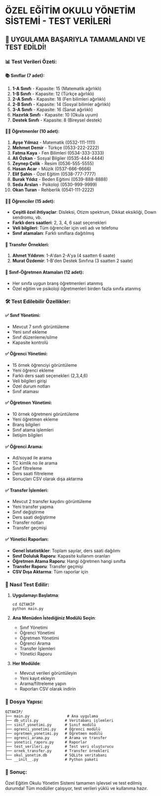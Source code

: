 # ÖZEL EĞİTİM OKULU YÖNETİM SİSTEMİ - TEST VERİLERİ

## 🎉 UYGULAMA BAŞARIYLA TAMAMLANDI VE TEST EDİLDİ!

### 📊 Test Verileri Özeti:

#### 📚 Sınıflar (7 adet):
1. **1-A Sınıfı** - Kapasite: 15 (Matematik ağırlıklı)
2. **1-B Sınıfı** - Kapasite: 12 (Türkçe ağırlıklı)
3. **2-A Sınıfı** - Kapasite: 18 (Fen bilimleri ağırlıklı)
4. **2-B Sınıfı** - Kapasite: 14 (Sosyal bilimler ağırlıklı)
5. **3-A Sınıfı** - Kapasite: 16 (Sanat ağırlıklı)
6. **Hazırlık Sınıfı** - Kapasite: 10 (Okula uyum)
7. **Destek Sınıfı** - Kapasite: 8 (Bireysel destek)

#### 👩‍🏫 Öğretmenler (10 adet):
1. **Ayşe Yılmaz** - Matematik (0532-111-1111)
2. **Mehmet Demir** - Türkçe (0533-222-2222)
3. **Fatma Kaya** - Fen Bilimleri (0534-333-3333)
4. **Ali Özkan** - Sosyal Bilgiler (0535-444-4444)
5. **Zeynep Çelik** - Resim (0536-555-5555)
6. **Hasan Acar** - Müzik (0537-666-6666)
7. **Elif Şahin** - Özel Eğitim (0538-777-7777)
8. **Burak Yıldız** - Beden Eğitimi (0539-888-8888)
9. **Seda Arslan** - Psikoloji (0530-999-9999)
10. **Okan Turan** - Rehberlik (0541-111-2222)

#### 👨‍🎓 Öğrenciler (15 adet):
- **Çeşitli özel ihtiyaçlar**: Disleksi, Otizm spektrum, Dikkat eksikliği, Down sendromu, vb.
- **Farklı ders saatleri**: 2, 3, 4, 6 saat seçenekleri
- **Veli bilgileri**: Tüm öğrenciler için veli adı ve telefonu
- **Sınıf atamaları**: Farklı sınıflara dağıtılmış

#### 🔄 Transfer Örnekleri:
1. **Ahmet Yıldırım**: 1-A'dan 2-A'ya (4 saatten 6 saate)
2. **Murat Özdemir**: 1-B'den Destek Sınıfına (3 saatten 2 saate)

#### 🔗 Sınıf-Öğretmen Atamaları (12 adet):
- Her sınıfa uygun branş öğretmenleri atanmış
- Özel eğitim ve psikoloji öğretmenleri birden fazla sınıfa atanmış

### 🛠️ Test Edilebilir Özellikler:

#### ✅ Sınıf Yönetimi:
- Mevcut 7 sınıfı görüntüleme
- Yeni sınıf ekleme
- Sınıf düzenleme/silme
- Kapasite kontrolü

#### ✅ Öğrenci Yönetimi:
- 15 örnek öğrenciyi görüntüleme
- Yeni öğrenci ekleme
- Farklı ders saati seçenekleri (2,3,4,6)
- Veli bilgileri girişi
- Özel durum notları
- Sınıf ataması

#### ✅ Öğretmen Yönetimi:
- 10 örnek öğretmeni görüntüleme
- Yeni öğretmen ekleme
- Branş bilgileri
- Sınıf atama işlemleri
- İletişim bilgileri

#### ✅ Öğrenci Arama:
- Ad/soyad ile arama
- TC kimlik no ile arama
- Sınıf filtreleme
- Ders saati filtreleme
- Sonuçları CSV olarak dışa aktarma

#### ✅ Transfer İşlemleri:
- Mevcut 2 transfer kaydını görüntüleme
- Yeni transfer yapma
- Sınıf değiştirme
- Ders saati değiştirme
- Transfer notları
- Transfer geçmişi

#### ✅ Yönetici Raporları:
- **Genel İstatistikler**: Toplam sayılar, ders saati dağılımı
- **Sınıf Doluluk Raporu**: Kapasite kullanım oranları
- **Öğretmen Atama Raporu**: Hangi öğretmen hangi sınıfta
- **Transfer Raporu**: Transfer geçmişi
- **CSV Dışa Aktarma**: Tüm raporlar için

### 🎯 Nasıl Test Edilir:

1. **Uygulamayı Başlatma**:
   ```
   cd ÖZTAKİP
   python main.py
   ```

2. **Ana Menüden İstediğiniz Modülü Seçin**:
   - Sınıf Yönetimi
   - Öğrenci Yönetimi
   - Öğretmen Yönetimi
   - Öğrenci Arama
   - Transfer İşlemleri
   - Yönetici Raporu

3. **Her Modülde**:
   - Mevcut verileri görüntüleyin
   - Yeni kayıt ekleyin
   - Arama/filtreleme yapın
   - Raporları CSV olarak indirin

### 📁 Dosya Yapısı:
```
ÖZTAKİP/
├── main.py                 # Ana uygulama
├── db_utils.py            # Veritabanı işlemleri
├── sinif_yonetimi.py      # Sınıf modülü
├── ogrenci_yonetimi.py    # Öğrenci modülü
├── ogretmen_yonetimi.py   # Öğretmen modülü
├── ogrenci_arama.py       # Arama ve transfer
├── yonetici_raporu.py     # Raporlar
├── test_verileri.py       # Test veri oluşturucu
├── ornek_transfer.py      # Transfer örnekleri
├── okul_yonetim.db        # SQLite veritabanı
└── __init__.py            # Python paketi
```

### 🚀 Sonuç:
Özel Eğitim Okulu Yönetim Sistemi tamamen işlevsel ve test edilmiş durumda!
Tüm modüller çalışıyor, test verileri yüklü ve kullanıma hazır.
